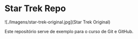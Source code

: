 # Star Trek Repo

![./Imagens/star-trek-original.jpg](Star Trek Original)

Este repositório serve de exemplo para o curso de Git e GitHub.
